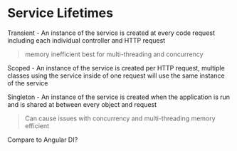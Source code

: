 # Service Lifetimes

Transient - An instance of the service is created at every code request including each individual controller and HTTP request

> memory inefficient
> best for multi-threading and concurrency

Scoped - An instance of the service is created per HTTP request, multiple classes using the service inside of one request will use the same instance of the service

Singleton - An instance of the service is created when the application is run and is shared at between every object and request

> Can cause issues with concurrency and multi-threading
> memory efficient

Compare to Angular DI?
